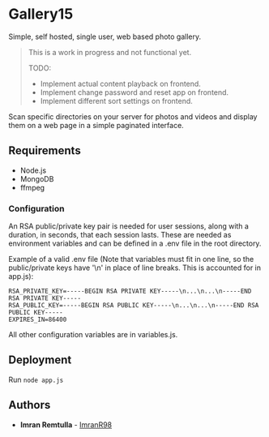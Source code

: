 # Gallery15
Simple, self hosted, single user, web based photo gallery.
> This is a work in progress and not functional yet.
> 
> TODO:
> - Implement actual content playback on frontend.
> - Implement change password and reset app on frontend.
> - Implement different sort settings on frontend.

Scan specific directories on your server for photos and videos and display them on a web page in a simple paginated interface. 

## Requirements
- Node.js
- MongoDB
- ffmpeg

### Configuration
An RSA public/private key pair is needed for user sessions, along with a duration, in seconds, that each session lasts. These are needed as environment variables and can be defined in a .env file in the root directory.

Example of a valid .env file (Note that variables must fit in one line, so the public/private keys have '\n' in place of line breaks. This is accounted for in app.js):
```
RSA_PRIVATE_KEY=-----BEGIN RSA PRIVATE KEY-----\n...\n...\n-----END RSA PRIVATE KEY-----
RSA_PUBLIC_KEY=-----BEGIN RSA PUBLIC KEY-----\n...\n...\n-----END RSA PUBLIC KEY-----
EXPIRES_IN=86400
```

All other configuration variables are in variables.js.

## Deployment
Run ```node app.js```

## Authors
* **Imran Remtulla** - [ImranR98](https://github.com/ImranR98)